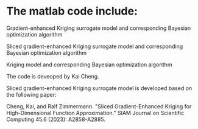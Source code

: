 # The matlab code include:

Gradient-enhanced Kriging surrogate model and corresponding Bayesian optimization algorithm

Sliced gradient-enhanced Kriging surrogate model and corresponding Bayesian optimization algorithm

Kriging model and corresponding Bayesian optimization algorithm

The code is deveoped by Kai Cheng. 

Sliced gradient-enhanced Kriging surrogate model is developed based on the following paper:

Cheng, Kai, and Ralf Zimmermann. "Sliced Gradient-Enhanced Kriging for High-Dimensional Function Approximation." SIAM Journal on Scientific Computing 45.6 (2023): A2858-A2885.

